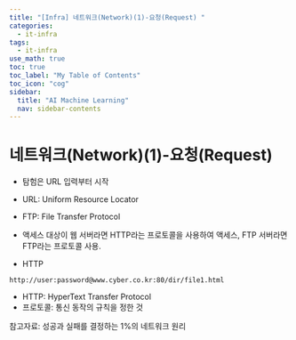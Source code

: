 ```yaml
---
title: "[Infra] 네트워크(Network)(1)-요청(Request) " 
categories:
  - it-infra
tags:
  - it-infra
use_math: true
toc: true
toc_label: "My Table of Contents"
toc_icon: "cog"
sidebar:
  title: "AI Machine Learning"
  nav: sidebar-contents
---
```


# 네트워크(Network)(1)-요청(Request)

* 탐험은 URL 입력부터 시작
* URL: Uniform Resource Locator
* FTP: File Transfer Protocol
* 액세스 대상이 웹 서버라면 HTTP라는 프로토콜을 사용하여 액세스, FTP 서버라면 FTP라는 프로토콜 사용.

* HTTP <br />
```
http://user:password@www.cyber.co.kr:80/dir/file1.html
```



* HTTP: HyperText Transfer Protocol
* 프로토콜: 통신 동작의 규칙을 정한 것 

참고자료: 성공과 실패를 결정하는 1%의 네트워크 원리

